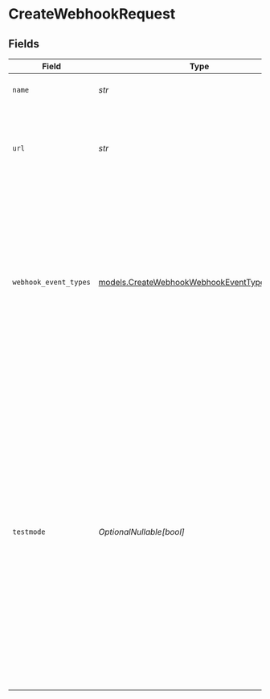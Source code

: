 # CreateWebhookRequest


## Fields

| Field                                                                                                                                                                                                                                                                                                            | Type                                                                                                                                                                                                                                                                                                             | Required                                                                                                                                                                                                                                                                                                         | Description                                                                                                                                                                                                                                                                                                      | Example                                                                                                                                                                                                                                                                                                          |
| ---------------------------------------------------------------------------------------------------------------------------------------------------------------------------------------------------------------------------------------------------------------------------------------------------------------- | ---------------------------------------------------------------------------------------------------------------------------------------------------------------------------------------------------------------------------------------------------------------------------------------------------------------- | ---------------------------------------------------------------------------------------------------------------------------------------------------------------------------------------------------------------------------------------------------------------------------------------------------------------- | ---------------------------------------------------------------------------------------------------------------------------------------------------------------------------------------------------------------------------------------------------------------------------------------------------------------- | ---------------------------------------------------------------------------------------------------------------------------------------------------------------------------------------------------------------------------------------------------------------------------------------------------------------- |
| `name`                                                                                                                                                                                                                                                                                                           | *str*                                                                                                                                                                                                                                                                                                            | :heavy_check_mark:                                                                                                                                                                                                                                                                                               | A name that identifies the webhook.                                                                                                                                                                                                                                                                              | Webhook #1                                                                                                                                                                                                                                                                                                       |
| `url`                                                                                                                                                                                                                                                                                                            | *str*                                                                                                                                                                                                                                                                                                            | :heavy_check_mark:                                                                                                                                                                                                                                                                                               | The URL Mollie will send the events to. This URL must be publicly accessible.                                                                                                                                                                                                                                    | https://mollie.com/                                                                                                                                                                                                                                                                                              |
| `webhook_event_types`                                                                                                                                                                                                                                                                                            | [models.CreateWebhookWebhookEventTypesRequest](../models/createwebhookwebhookeventtypesrequest.md)                                                                                                                                                                                                               | :heavy_check_mark:                                                                                                                                                                                                                                                                                               | The list of events to enable for this webhook. You may specify `'*'` to add all events, except those<br/>that require explicit selection. Separate multiple event types with a comma.                                                                                                                            | payment-link.paid                                                                                                                                                                                                                                                                                                |
| `testmode`                                                                                                                                                                                                                                                                                                       | *OptionalNullable[bool]*                                                                                                                                                                                                                                                                                         | :heavy_minus_sign:                                                                                                                                                                                                                                                                                               | Whether to create the entity in test mode or live mode.<br/><br/>Most API credentials are specifically created for either live mode or test mode, in which case this parameter can be<br/>omitted. For organization-level credentials such as OAuth access tokens, you can enable test mode by setting<br/>`testmode` to `true`. | false                                                                                                                                                                                                                                                                                                            |